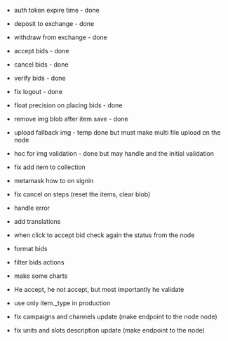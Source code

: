 - auth token expire time - done
- deposit to exchange - done
- withdraw from exchange - done
- accept bids - done
- cancel bids - done
- verify bids - done
- fix logout - done
- float precision on placing bids - done
- remove img blob after item save - done

- upload fallback img - temp done but must make multi file upload on the node
- hoc for img validation - done but may handle and the initial validation

- fix add item to  collection
- metamask how to on signin
- fix cancel on steps (reset the items, clear blob)
- handle error
- add translations
- when click to accept bid check again the status from the node
- format bids
- filter bids actions
- make some charts
- He accept, he not accept, but most importantly he validate
- use only item._type in production
- fix campaigns and channels update (make endpoint to the node node)
- fix units and slots description update (make endpoint to the node)
